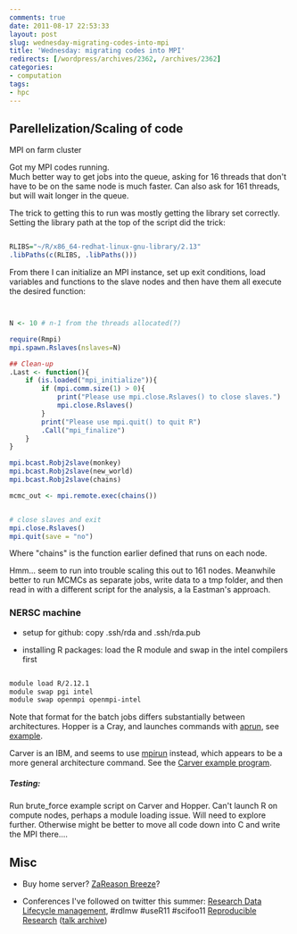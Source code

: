 ```yaml
---
comments: true
date: 2011-08-17 22:53:33
layout: post
slug: wednesday-migrating-codes-into-mpi
title: 'Wednesday: migrating codes into MPI'
redirects: [/wordpress/archives/2362, /archives/2362]
categories:
- computation
tags:
- hpc
---
```


## Parellelization/Scaling of code


MPI on farm cluster

Got my MPI codes running.  
Much better way to get jobs into the queue, asking for 16 threads that don't have to be on the same node is much faster.  Can also ask for 161 threads, but will wait longer in the queue.  

The trick to getting this to run was mostly getting the library set correctly.  Setting the library path at the top of the script did the trick:

```R

RLIBS="~/R/x86_64-redhat-linux-gnu-library/2.13"
.libPaths(c(RLIBS, .libPaths()))
```


From there I can initialize an MPI instance, set up exit conditions, load variables and functions to the slave nodes and then have them all execute the desired function:


```R


N <- 10 # n-1 from the threads allocated(?) 

require(Rmpi)
mpi.spawn.Rslaves(nslaves=N)

## Clean-up 
.Last <- function(){
    if (is.loaded("mpi_initialize")){
        if (mpi.comm.size(1) > 0){
            print("Please use mpi.close.Rslaves() to close slaves.")
            mpi.close.Rslaves()
        }
        print("Please use mpi.quit() to quit R")
        .Call("mpi_finalize")
    }
}

mpi.bcast.Robj2slave(monkey)
mpi.bcast.Robj2slave(new_world)
mpi.bcast.Robj2slave(chains)

mcmc_out <- mpi.remote.exec(chains())


# close slaves and exit
mpi.close.Rslaves()
mpi.quit(save = "no")
```


Where "chains" is the function earlier defined that runs on each node.  

Hmm... seem to run into trouble scaling this out to 161 nodes.  Meanwhile better to run MCMCs as separate jobs, write data to a tmp folder, and then read in with a different script for the analysis, a la Eastman's approach.  




###  NERSC machine 







  * setup for github: copy .ssh/rda and .ssh/rda.pub


  * installing R packages: load the R module and swap in the intel compilers first





```bash

module load R/2.12.1
module swap pgi intel
module swap openmpi openmpi-intel 

```



Note that format for the batch jobs differs substantially between architectures.  Hopper is a Cray, and launches commands with [aprun](http://www.csc.fi/english/pages/louhi_guide/batch_jobs/commands/aprun), see [example](http://www.nersc.gov/users/computational-systems/hopper/getting-started/your-first-program/).

Carver is an IBM, and seems to use [mpirun](http://www.mcs.anl.gov/research/projects/mpi/www/www1/mpirun.html) instead, which appears to be a more general architecture command.  See the [Carver example program](http://www.nersc.gov/users/computational-systems/carver/getting-started/).    



##### Testing:


Run brute_force example script on Carver and Hopper.  Can't launch R on compute nodes, perhaps a module loading issue.  Will need to explore further.  Otherwise might be better to move all code down into C and write the MPI there....




##  Misc 






  * Buy home server? [ZaReason Breeze](http://zareason.com/shop/Breeze-Server-4220.html)?


  * Conferences I've followed on twitter this summer: [Research Data Lifecycle management](http://rcs.columbia.edu/rdlm), #rdlmw #useR11 #scifoo11 [Reproducible Research](http://www.mitacs.ca/events/index.php?option=com_content&view=article&id=214&Itemid=231&lang=en) ([talk archive](http://www.stodden.net/AMP2011/)) 



